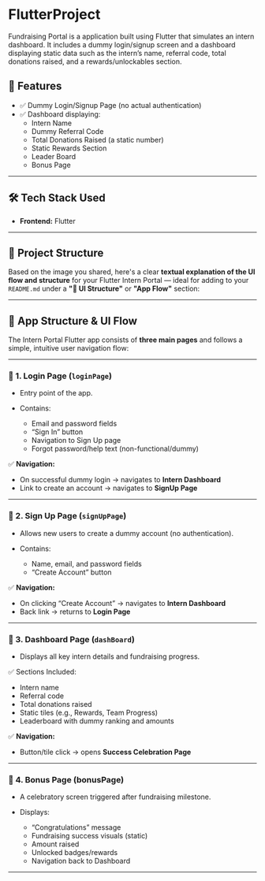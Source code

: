 # FlutterProject
Fundraising Portal is a application built using Flutter that simulates an intern dashboard. It includes a dummy login/signup screen and a dashboard displaying static data such as the intern’s name, referral code, total donations raised, and a rewards/unlockables section.

## 🚀 Features

- ✅ Dummy Login/Signup Page (no actual authentication)
- ✅ Dashboard displaying:
  - Intern Name
  - Dummy Referral Code
  - Total Donations Raised (a static number)
  - Static Rewards Section
  - Leader Board
  - Bonus Page

---

## 🛠️ Tech Stack Used

- **Frontend:** Flutter

---

## 📁 Project Structure
Based on the image you shared, here's a clear **textual explanation of the UI flow and structure** for your Flutter Intern Portal — ideal for adding to your `README.md` under a **"📱 UI Structure"** or **"App Flow"** section:

---

## 📱 App Structure & UI Flow

The Intern Portal Flutter app consists of **three main pages** and follows a simple, intuitive user navigation flow:

---

### 🔹 1. **Login Page (`loginPage`)**

* Entry point of the app.
* Contains:

  * Email and password fields
  * “Sign In” button
  * Navigation to Sign Up page
  * Forgot password/help text (non-functional/dummy)

✅ **Navigation:**

* On successful dummy login → navigates to **Intern Dashboard**
* Link to create an account → navigates to **SignUp Page**

---

### 🔹 2. **Sign Up Page (`signUpPage`)**

* Allows new users to create a dummy account (no authentication).
* Contains:

  * Name, email, and password fields
  * “Create Account” button

✅ **Navigation:**

* On clicking “Create Account” → navigates to **Intern Dashboard**
* Back link → returns to **Login Page**

---

### 🔹 3. **Dashboard Page (`dashBoard`)**

* Displays all key intern details and fundraising progress.

✅ Sections Included:

* Intern name
* Referral code
* Total donations raised
* Static tiles (e.g., Rewards, Team Progress)
* Leaderboard with dummy ranking and amounts

✅ **Navigation:**

* Button/tile click → opens **Success Celebration Page**

---

### 🔹 4. Bonus Page (bonusPage)

* A celebratory screen triggered after fundraising milestone.
* Displays:

  * “Congratulations” message
  * Fundraising success visuals (static)
  * Amount raised
  * Unlocked badges/rewards
  * Navigation back to Dashboard

---


